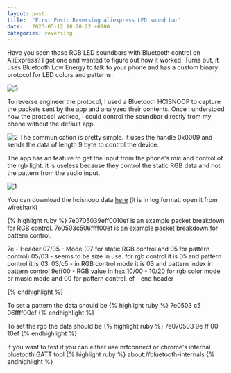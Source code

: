 ```yaml
---
layout: post
title:  "First Post: Reversing aliexpress LED sound bar"
date:   2023-05-12 18:20:22 +0200
categories: reversing
---
```

Have you seen those RGB LED soundbars with Bluetooth control on AliExpress? I got one and wanted to figure out how it worked. Turns out, it uses Bluetooth Low Energy to talk to your phone and has a custom binary protocol for LED colors and patterns.

![3](https://rootkit.zip/images/1/3.png)

To reverse engineer the protocol, I used a Bluetooth HCISNOOP to capture the packets sent by the app and analyzed their contents. Once I understood how the protocol worked, I could control the soundbar directly from my phone without the default app. 

![2](https://rootkit.zip/images/1/1.png)
The communication is pretty simple. it uses the handle 0x0009 and sends the data of length 9 byte to control the device. 

The app has an feature to get the input from the phone's mic and control of the rgb light. it is useless because they control the static RGB data and not the pattern from the audio input. 

![1](https://rootkit.zip/images/1/2.png)

You can download the hcisnoop data [here](https://rootkit.zip/data/001_ble_rgb.log.gz) (it is in log format. open it from wireshark)

{% highlight ruby %}
7e0705039eff0010ef is an example packet breakdown for RGB control.
7e0503c506ffff00ef is an example packet breakdown for pattern control.

7e - Header
07/05 - Mode (07 for static RGB control and 05 for pattern control)
05/03 - seems to be size in use. for rgb control it is 05 and pattern control it is 03.
03/c5 - in RGB control mode it is 03 and pattern index in pattern control 
9eff00 - RGB value in hex
10/00  - 10/20 for rgb color mode or music mode and 00 for pattern control.
ef - end header

{% endhighlight %}

To set a pattern the data should be 
{% highlight ruby %}
7e0503 c5 06ffff00ef
{% endhighlight %}

To set the rgb the data should be 
{% highlight ruby %}
7e070503 9e ff 00 10ef
{% endhighlight %}


if you want to test it you can either use nrfconnect or chrome's internal bluetooth GATT tool {% highlight ruby %} about://bluetooth-internals {% endhighlight %}
